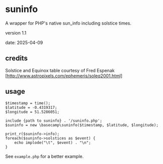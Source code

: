 # suninfo
A wrapper for PHP's native sun_info including solstice times.

version 1.1

date: 2025-04-09

## credits 

Solstice and Equinox table courtesy of Fred Espenak [http://www.astropixels.com/ephemeris/soleq2001.html]

## usage
```
$timestamp = time();
$latitude = -0.4319317;
$longitude = 51.5286051;

include {path to suninfo} . '/suninfo.php';
$suninfo = new \basecamp\suninfo($timestamp, $latitude, $longitude);

print_r($suninfo->info);
foreach($suninfo->solstices as $event) {
	echo implode("\t", $event) . "\n";
}
```

See `example.php` for a better example.
